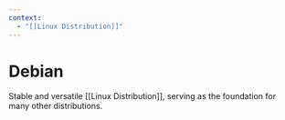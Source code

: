 ```yaml
---
context:
  - "[[Linux Distribution]]"
---
```


# Debian

Stable and versatile [[Linux Distribution]], serving as the foundation for many other distributions.

